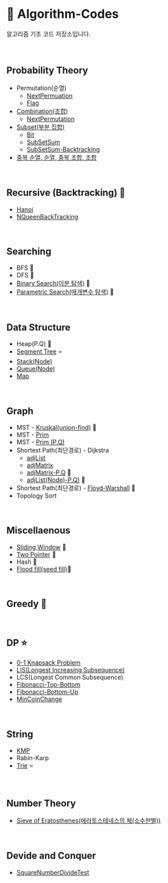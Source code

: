 # 🔑 Algorithm-Codes
알고리즘 기초 코드 저장소입니다.
</br>
</br>
</br>

## Probability Theory
* Permutation(순열)
  * [NextPermuation](Codes/permuNP.java) 
  * [Flag](Codes/permuation_flag.java)
* [Combination(조합)](Codes/combi.java)
   * [NextPermutation](Codes/combiNP.java) 
* [Subset(부분 집합)](Codes/subSet.java)
   * [Bit](Codes/subSet_bit.java)
   * [SubSetSum](Codes/subSetSum.java)
   * [SubSetSum-Backtracking](Codes/subSetSum_back.java) 
* [중복 순열, 순열, 중복 조합, 조합](Codes/diceTest.java)
</br>

## Recursive (Backtracking) 🌟
* [Hanoi](Codes/hanoi.java)
* [NQueenBackTracking](Codes/nqueenback.java)
</br>

## Searching
* BFS 🌟
* DFS 🌟
* [Binary Search(이분 탐색)](Codes/binarysearch.java) 🌟
* [Parametric Search(매개변수 탐색)](Codes/parametricSearch.md) 🌟
</br>

## Data Structure
* Heap(P.Q) 🌟
* [Segment Tree](Codes/segmentTree.java) ⭐
* [Stack(Node)](Codes/stack.java)
* [Queue(Node)](Codes/queue.java)
* [Map](Codes/map.md)
</br>

## Graph
* MST - [Kruskal(union-find)](Codes/kruskal.java) 🌟
* MST - [Prim](Codes/prim.java)
* MST - [Prim (P.Q)](Codes/prim_pq.java)
* Shortest Path(최단경로) - Dijkstra 
   * [adjList](Codes/dijkstra_adjList.java) 
   * [adjMatrix](Codes/dijkstra_adjMatrix.java)
   * [adjMatrix-P.Q](Codes/dijkstra_pq.java) 🌟
   * [adjList(Node)-P.Q)](Codes/dijkstra_node_pq.java) 🌟
* Shortest Path(최단경로) - [Floyd-Warshall](Codes/floyd.java) 🌟
* Topology Sort
</br>

## Miscellaenous
* [Sliding Window](Codes/slidingWindow.md) 🌟
* [Two Pointer](Codes/twoPointer.md) 🌟
* Hash 🌟
* [Flood fill(seed fill)](Codes/floodFill.md)🌟
</br>

## Greedy 🌟
</br>

## DP ⭐
* [0-1 Knapsack Problem](Codes/zerooneknapsack.java)
* [LIS(Longest Increasing Subsequence)](Codes/lis.java)
* LCS(Longest Common Subsequence)
* [Fibonacci-Top-Bottom](Codes/fibonacci.java)
* [Fibonacci-Bottom-Up](Codes/fibonacci2.java)
* [MinCoinChange](Codes/minCoinChange.java)
</br>

## String
* [KMP](Codes/kmp.java)
* Rabin-Karp
* [Trie](Codes/trie.md) ⭐
</br>

## Number Theory
* [Sieve of Eratosthenes(에라토스테네스의 체(소수판별))](Codes/Eratosthenes.java)
</br>

## Devide and Conquer
* [SquareNumberDivideTest](Codes/divideTest.java)
